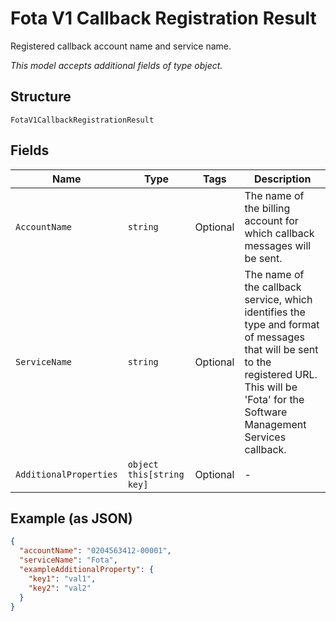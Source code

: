 
# Fota V1 Callback Registration Result

Registered callback account name and service name.

*This model accepts additional fields of type object.*

## Structure

`FotaV1CallbackRegistrationResult`

## Fields

| Name | Type | Tags | Description |
|  --- | --- | --- | --- |
| `AccountName` | `string` | Optional | The name of the billing account for which callback messages will be sent. |
| `ServiceName` | `string` | Optional | The name of the callback service, which identifies the type and format of messages that will be sent to the registered URL. This will be 'Fota' for the Software Management Services callback. |
| `AdditionalProperties` | `object this[string key]` | Optional | - |

## Example (as JSON)

```json
{
  "accountName": "0204563412-00001",
  "serviceName": "Fota",
  "exampleAdditionalProperty": {
    "key1": "val1",
    "key2": "val2"
  }
}
```

